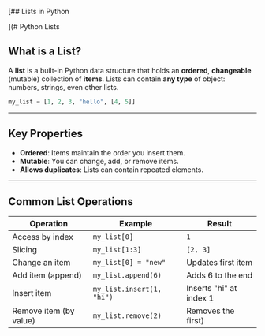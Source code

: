 [## Lists in Python


](# Python Lists

## What is a List?
A **list** is a built-in Python data structure that holds an **ordered**, **changeable** (mutable) collection of **items**.
Lists can contain **any type** of object: numbers, strings, even other lists.

```python
my_list = [1, 2, 3, "hello", [4, 5]]
```

---

## Key Properties
- **Ordered**: Items maintain the order you insert them.
- **Mutable**: You can change, add, or remove items.
- **Allows duplicates**: Lists can contain repeated elements.

---

## Common List Operations

| Operation               | Example                     | Result                     |
|-------------------------|------------------------------|-----------------------------|
| Access by index         | `my_list[0]`                 | `1`                         |
| Slicing                 | `my_list[1:3]`               | `[2, 3]`                    |
| Change an item          | `my_list[0] = "new"`         | Updates first item          |
| Add item (append)       | `my_list.append(6)`           | Adds 6 to the end            |
| Insert item             | `my_list.insert(1, "hi")`    | Inserts "hi" at index 1      |
| Remove item (by value)  | `my_list.remove(2)`           | Removes the first)